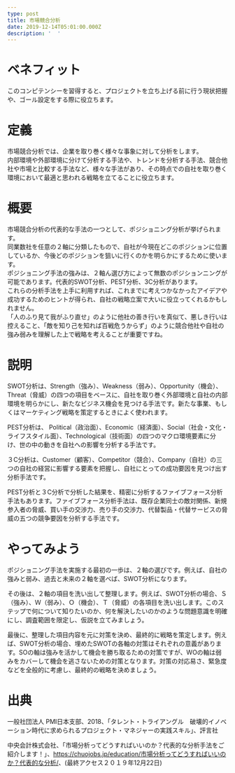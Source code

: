```yaml
---
type: post
title: 市場競合分析
date: 2019-12-14T05:01:00.000Z
description: '  '
---
```

# ベネフィット

このコンピテンシーを習得すると、プロジェクトを立ち上げる前に行う現状把握や、ゴール設定をする際に役立ちます。

# 定義

市場競合分析では、企業を取り巻く様々な事象に対して分析をします。\
内部環境や外部環境に分けて分析する手法や、トレンドを分析する手法、競合他社や市場と比較する手法など、様々な手法があり、その時点での自社を取り巻く環境において最適と思われる戦略を立てることに役立ちます。

# 概要

市場競合分析の代表的な手法の一つとして、ポジショニング分析が挙げられます。\
同業数社を任意の２軸に分類したもので、自社が今現在どこのポジションに位置しているか、今後どのポジションを狙いに行くのかを明らかにするために使います。\
ポジショニング手法の強みは、２軸ん選び方によって無数のポジションニングが可能であります。代表的SWOT分析、PEST分析、3C分析があります。\
これらの分析手法を上手に利用すれば、これまでに考えつかなかったアイデアや成功するためのヒントが得られ、自社の戦略立案で大いに役立ってくれるかもしれません。\
「人のふり見て我がふり直せ」のように他社の善き行いを真似て、悪しき行いは控えること、「敵を知り己を知れば百戦危うからず」のように競合他社や自社の強み弱みを理解した上で戦略を考えることが重要ですね。

# 説明

SWOT分析は、Strength（強み）、Weakness（弱み）、Opportunity（機会）、Threat（脅威）の四つの項目をベースに、自社を取り巻く外部環境と自社の内部環境を明らかにし、新たなビジネス機会を見つける手法です。新たな事業、もしくはマーケティング戦略を策定するときによく使われます。

PEST分析は、	Political（政治面）、Economic（経済面）、Social（社会・文化・ライフスタイル面）、Technological（技術面）の四つのマクロ環境要素に分け、世の中の動きを自社への影響を分析する手法です。

３C分析は、Customer（顧客）、Competitor（競合）、Company（自社）の三つの自社の経営に影響する要素を把握し、自社にとっての成功要因を見つけ出す分析手法です。

PEST分析と３C分析で分析した結果を、精密に分析するファイブフォース分析手法もあります。ファイブフォース分析手法は、既存企業同士の敵対関係、新規参入者の脅威、買い手の交渉力、売り手の交渉力、代替製品・代替サービスの脅威の五つの競争要因を分析する手法です。

# やってみよう

ポジショニング手法を実施する最初の一歩は、２軸の選びです。例えば、自社の強みと弱み、過去と未来の２軸を選べば、SWOT分析になります。

その後は、２軸の項目を洗い出して整理します。例えば、SWOT分析の場合、Ｓ（強み）、Ｗ（弱み）、Ｏ（機会）、Ｔ（脅威）の各項目を洗い出します。このステップで何について知りたいのか、何を解決したいのかのような問題意識を明確にし、調査範囲を限定し、仮説を立てみましょう。

最後に、整理した項目内容を元に対策を決め、最終的に戦略を策定します。例えば、SWOT分析の場合、埋めたSWOTの各軸の対策はそれぞれの意義があります。SOの軸は強みを活かして機会を勝ち取るための対策ですが、WOの軸は弱みをカバーして機会を逃さないための対策となります。対策の対応易さ、緊急度などを全般的に考慮し、最終的の戦略を決めましょう。

# 出典

一般社団法人 PMI日本支部、2018、「タレント・トライアングル　破壊的イノベーション時代に求められるプロジェクト・マネジャーの実践スキル」、評言社

中央会計株式会社、「市場分析ってどうすればいいのか？代表的な分析手法をご紹介します！」、<https://chuojobs.jp/education/市場分析ってどうすればいいのか？代表的な分析/>、(最終アクセス２０１９年12月22日)
